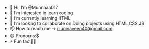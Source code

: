 - 👋 Hi, I’m @Munnaaa017
- 👀 I’m interested in learn coding
- 🌱 I’m currently learning HTML
- 💞️ I’m looking to collaborate on Doing projects using HTML,CSS,JS
- 📫 How to reach me -> muninaveen40@gmail.com 
- 😄 Pronouns:$
- ⚡ Fun fact👨‍🎓

<!---
Munnaaa017/Munnaaa017 is a ✨ special ✨ repository because its `README.md` (this file) appears on your GitHub profile.
You can click the Preview link to take a look at your changes.
--->
